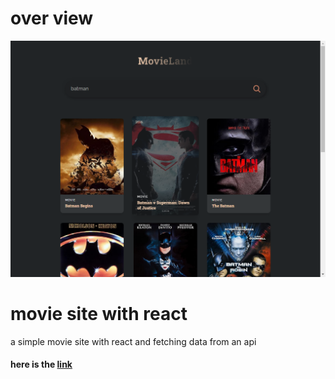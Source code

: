 # over view

<img src="https://github.com/characterMi/movies-react/blob/main/src/movies-react.png" alt="image" />

# movie site with react
a simple movie site with react and fetching data from an api

#### here is the [link](https://charactermi.github.io/movies-react)
